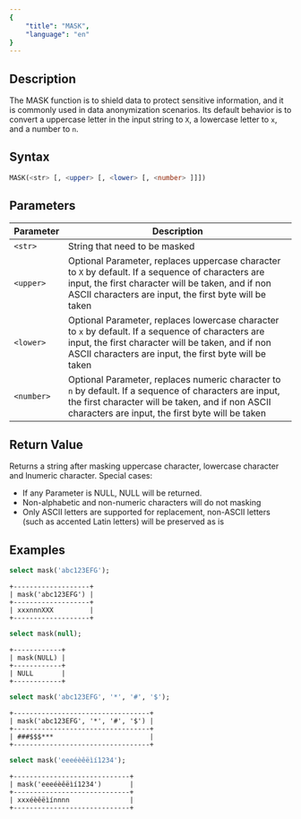 ```yaml
---
{
    "title": "MASK",
    "language": "en"
}
---
```


## Description

The MASK function is to shield data to protect sensitive information, and it is commonly used in data anonymization scenarios. Its default behavior is to convert a uppercase letter in the input string to `X`, a lowercase letter to `x`, and a number to `n`. 

## Syntax

```sql
MASK(<str> [, <upper> [, <lower> [, <number> ]]])
```

## Parameters

| Parameter  | Description                                                                                                                                                                                                       |
|------------|-------------------------------------------------------------------------------------------------------------------------------------------------------------------------------------------------------------------|
| `<str>`    | String that need to be masked                                                                                                                                                                                     |
| `<upper>`  | Optional Parameter, replaces uppercase character to `X` by default. If a sequence of characters are input, the first character will be taken, and if non ASCII characters are input, the first byte will be taken |
| `<lower>`  | Optional Parameter, replaces lowercase character to `x` by default. If a sequence of characters are input, the first character will be taken, and if non ASCII characters are input, the first byte will be taken |
| `<number>` | Optional Parameter, replaces numeric character to `n` by default. If a sequence of characters are input, the first character will be taken, and if non ASCII characters are input, the first byte will be taken   |

## Return Value

Returns a string after masking uppercase character, lowercase character and lnumeric character. Special cases:

- If any Parameter is NULL, NULL will be returned.
- Non-alphabetic and non-numeric characters will do not masking
- Only ASCII letters are supported for replacement, non-ASCII letters (such as accented Latin letters) will be preserved as is

## Examples

```sql
select mask('abc123EFG');
```

```text
+-------------------+
| mask('abc123EFG') |
+-------------------+
| xxxnnnXXX         |
+-------------------+
```

```sql
select mask(null);
```

```text
+------------+
| mask(NULL) |
+------------+
| NULL       |
+------------+
```

```sql
select mask('abc123EFG', '*', '#', '$');
```

```text
+----------------------------------+
| mask('abc123EFG', '*', '#', '$') |
+----------------------------------+
| ###$$$***                        |
+----------------------------------+
```

```sql
select mask('eeeéèêëìí1234');
```

```text
+-----------------------------+
| mask('eeeéèêëìí1234')       |
+-----------------------------+
| xxxéèêëìínnnn               |
+-----------------------------+
```
